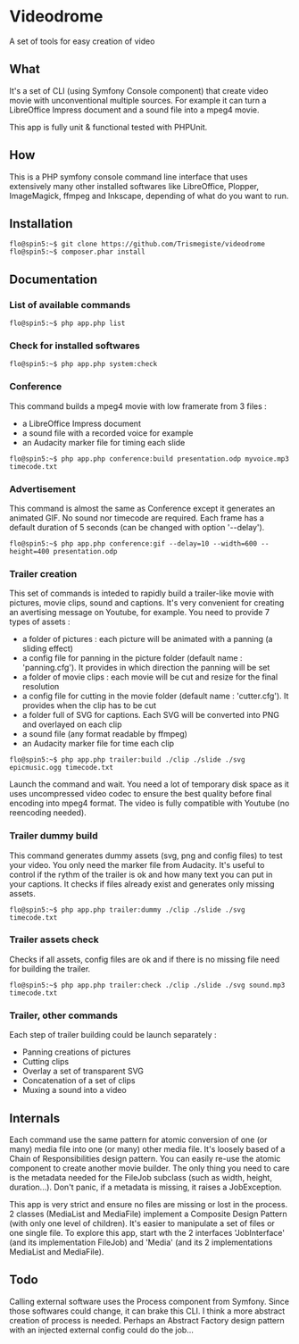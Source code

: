 # Videodrome
A set of tools for easy creation of video

## What
It's a set of CLI (using Symfony Console component) that create video movie with unconventional multiple sources.
For example it can turn a LibreOffice Impress document and a sound file into a mpeg4 movie.

This app is fully unit & functional tested with PHPUnit.

## How
This is a PHP symfony console command line interface that uses extensively many other installed softwares
like LibreOffice, Plopper, ImageMagick, ffmpeg and Inkscape, depending of what do you want to run.

## Installation
```
flo@spin5:~$ git clone https://github.com/Trismegiste/videodrome
flo@spin5:~$ composer.phar install
```

## Documentation

### List of available commands
```
flo@spin5:~$ php app.php list
```

### Check for installed softwares
```
flo@spin5:~$ php app.php system:check
```

### Conference
This command builds a mpeg4 movie with low framerate from 3 files :
* a LibreOffice Impress document
* a sound file with a recorded voice for example
* an Audacity marker file for timing each slide

```
flo@spin5:~$ php app.php conference:build presentation.odp myvoice.mp3 timecode.txt
```

### Advertisement
This command is almost the same as Conference except it generates an animated GIF. 
No sound nor timecode are required. Each frame has a default duration of 5 seconds (can be changed with option '--delay').

```
flo@spin5:~$ php app.php conference:gif --delay=10 --width=600 --height=400 presentation.odp
```

### Trailer creation
This set of commands is inteded to rapidly build a trailer-like movie with pictures, movie clips, sound and captions.
It's very convenient for creating an avertising message on Youtube, for example.
You need to provide 7 types of assets :
* a folder of pictures : each picture will be animated with a panning (a sliding effect)
* a config file for panning in the picture folder (default name : 'panning.cfg'). It provides in which direction the panning will be set
* a folder of movie clips : each movie will be cut and resize for the final resolution
* a config file for cutting in the movie folder (default name : 'cutter.cfg'). It provides when the clip has to be cut
* a folder full of SVG for captions. Each SVG will be converted into PNG and overlayed on each clip
* a sound file (any format readable by ffmpeg)
* an Audacity marker file for time each clip

```
flo@spin5:~$ php app.php trailer:build ./clip ./slide ./svg epicmusic.ogg timecode.txt
```

Launch the command and wait. You need a lot of temporary disk space as it uses uncompressed video codec to ensure
the best quality before final encoding into mpeg4 format. The video is fully compatible with Youtube (no reencoding needed).

### Trailer dummy build
This command generates dummy assets (svg, png and config files) to test your video. You only need the marker file from Audacity.
It's useful to control if the rythm of the trailer is ok and how many text you can put in your captions.
It checks if files already exist and generates only missing assets.

```
flo@spin5:~$ php app.php trailer:dummy ./clip ./slide ./svg timecode.txt
```

### Trailer assets check
Checks if all assets, config files are ok and if there is no missing file need for building the trailer.

```
flo@spin5:~$ php app.php trailer:check ./clip ./slide ./svg sound.mp3 timecode.txt
```

### Trailer, other commands
Each step of trailer building could be launch separately :
* Panning creations of pictures
* Cutting clips
* Overlay a set of transparent SVG
* Concatenation of a set of clips
* Muxing a sound into a video

## Internals
Each command use the same pattern for atomic conversion of one (or many) media file into one (or many) other media file.
It's loosely based of a Chain of Responsibilities design pattern. You can easily re-use the atomic component to create another movie builder.
The only thing you need to care is the metadata needed for the FileJob subclass (such as width, height, duration...).
Don't panic, if a metadata is missing, it raises a JobException.

This app is very strict and ensure no files are missing or lost in the process. 2 classes (MediaList and MediaFile) implement a
Composite Design Pattern (with only one level of children). It's easier to manipulate a set of files or one single file. To explore this app,
start wth the 2 interfaces 'JobInterface' (and its implementation FileJob) and 'Media' (and its 2 implementations MediaList and MediaFile).

## Todo
Calling external software uses the Process component from Symfony. Since those softwares could change, it can brake this CLI.
I think a more abstract creation of process is needed.
Perhaps an Abstract Factory design pattern with an injected external config could do the job...